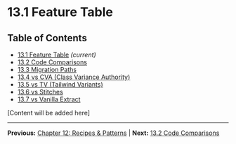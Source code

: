 # 13.1 Feature Table

## Table of Contents
- [13.1 Feature Table](./13.1-feature-table.md) *(current)*
- [13.2 Code Comparisons](./13.2-code-comparisons.md)
- [13.3 Migration Paths](./13.3-migration-paths.md)
- [13.4 vs CVA (Class Variance Authority)](./13.4-vs-cva-class-variance-authority.md)
- [13.5 vs TV (Tailwind Variants)](./13.5-vs-tv-tailwind-variants.md)
- [13.6 vs Stitches](./13.6-vs-stitches.md)
- [13.7 vs Vanilla Extract](./13.7-vs-vanilla-extract.md)

[Content will be added here]

---

**Previous:** [Chapter 12: Recipes & Patterns](../12-recipes-&-patterns/index.md) | **Next:** [13.2 Code Comparisons](./13.2-code-comparisons.md)
